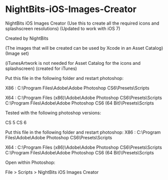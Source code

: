 NightBits-iOS-Images-Creator
============================

NightBits iOS Images Creator (Use this to create all the required icons and splashscreen resolutions) 
(Updated to work with iOS 7) 


Created by NightBits

(The images that will be created can be used by Xcode in an Asset Catalog) (Image set)

(iTunesArtwork is not needed for Asset Catalog for the icons and splashscreen) (created for iTunes)

Put this file in the following folder and restart photoshop: 


X86 : C:\Program Files\Adobe\Adobe Photoshop CS6\Presets\Scripts 

X64 : C:\Program Files (x86)\Adobe\Adobe Photoshop CS6\Presets\Scripts 
C:\Program Files\Adobe\Adobe Photoshop CS6 (64 Bit)\Presets\Scripts

Tested with the following photoshop versions: 


CS 5 
CS 6 

Put this file in the following folder and restart photoshop: 
X86 : C:\Program Files\Adobe\Adobe Photoshop CS6\Presets\Scripts 

X64 : C:\Program Files (x86)\Adobe\Adobe Photoshop CS6\Presets\Scripts 
C:\Program Files\Adobe\Adobe Photoshop CS6 (64 Bit)\Presets\Scripts

Open within Photoshop: 


File > Scripts > NightBits iOS Images Creator 
